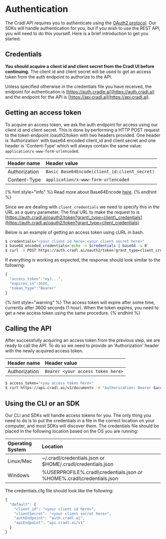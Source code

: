 # Authentication

The Cradl API requires you to authenticate using the [OAuth2 protocol](https://tools.ietf.org/html/rfc6749). Our SDKs will handle authentication for you, but if you wish to use the REST API, you will need to do this yourself. Here is a brief introduction to get you started.

## Credentials

**You should acquire a client id and client secret from the Cradl UI before continuing.** The client id and client secret will be used to get an access token from the auth endpoint to authorize to the API.

Unless specified otherwise in the credentials file you have received, the endpoint for authentication is [https://auth.cradle.ai](https://auth.cradl.ai) and the endpoint for the API is [https://api.cradl.ai](https://api.cradl.ai).

## Getting an access token

To acquire an access token, we ask the auth endpoint for access using our client id and client secret. This is done by performing a HTTP POST request to the token endpoint /oauth2/token with two headers provided. One header is 'Authorization' with base64 encoded client\_id and client secret and one header is 'Content-Type' which will always contain the same value: `application/x-www-form-urlencoded`.

| Header name | Header value |
| :--- | :--- |
| Authorization | `Basic Base64Encode(client_id:client_secret)` |
| Content-Type | `application/x-www-form-urlencoded` |

{% hint style="info" %}
Read more about Base64Encode [here](https://en.wikipedia.org/wiki/Basic_access_authentication#Client_side).
{% endhint %}

Since we are dealing with `client_credentials` we need to specify this in the URL as a query parameter. The final URL to make the request to is [https://auth.cradl.ai/oauth2/token?grant\_type=client\_credentials](https://auth.cradl.ai/oauth2/token?grant_type=client_credentials)

Below is an example of getting an access token using cURL in bash.

```bash
$ credentials="<your client id here>:<your client secret here>"
$ base64_encoded_credentials=`echo -n $credentials | base64 -w 0`
$ curl -X POST https://auth.cradl.ai/oauth2/token?grant_type=client_credentials -H "Content-Type: application/x-www-form-urlencoded" -H "Authorization: Basic $base64_encoded_credentials"
```

If everything is working as expected, the response should look similar to the following:

```javascript
{
  "access_token":"eyJ...",
  "expires_in":3600,
  "token_type":"Bearer"
}
```

{% hint style="warning" %}
The access token will expire after some time, currently after 3600 seconds \(1 hour\). When the token expires, you need to get a new access token using the same procedure.
{% endhint %}

## Calling the API

After successfully acquiring an access token from the previous step, we are ready to call the API. To do so we need to provide an 'Authorization' header with the newly acquired access token.

| Header name | Header value |
| :--- | :--- |
| Authorization | `Bearer <your access token here>` |

```bash
$ access_token="<you access token here>"
$ curl https://api.cradl.ai/v1/documents -H "Authorization: Bearer $access_token"
```

## Using the CLI or an SDK

Our CLI and SDKs will handle access tokens for you. The only thing you need to do is to put the credentials in a file in the correct location on your computer, and most SDKs will discover them. The credentials file should be placed in the following location based on the OS you are running:

| Operating System | Location |
| :--- | :--- |
| Linux/Mac | ~/.cradl/credentials.json or $HOME/.cradl/credentials.json |
| Windows | %USERPROFILE%.cradl\credentials.json _or_ %HOME%.cradl\credentials.json |

The credentials.cfg file should look like the following:

```javascript
{
  "default": {
    "client_id": "<your client id here>",
    "clientSecret": "<your client secret here>",
    "authEndpoint": "auth.cradl.ai",
    "apiEndpoint": "api.cradl.ai/v1"
  }
}
```


